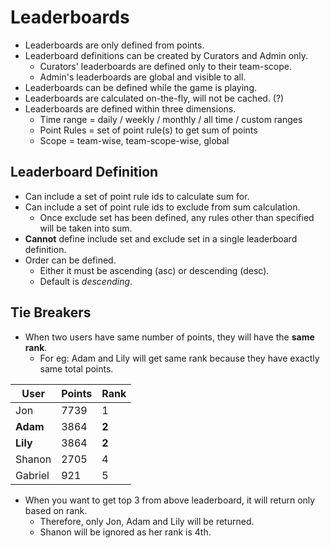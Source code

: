 # Leaderboards

* Leaderboards are only defined from points.
* Leaderboard definitions can be created by Curators and Admin only.
  * Curators' leaderboards are defined only to their team-scope.
  * Admin's leaderboards are global and visible to all.
* Leaderboards can be defined while the game is playing.
* Leaderboards are calculated on-the-fly, will not be cached. (?)
* Leaderboards are defined within three dimensions.
    * Time range = daily / weekly / monthly / all time / custom ranges
    * Point Rules = set of point rule(s) to get sum of points
    * Scope = team-wise, team-scope-wise, global

## Leaderboard Definition

* Can include a set of point rule ids to calculate sum for.
* Can include a set of point rule ids to exclude from sum calculation.
  * Once exclude set has been defined, any rules other than specified will be taken into sum.
* **Cannot** define include set and exclude set in a single leaderboard definition.
* Order can be defined.
  * Either it must be ascending (asc) or descending (desc).
  * Default is _descending_.
  
## Tie Breakers

* When two users have same number of points, they will have the **same rank**.
  * For eg: Adam and Lily will get same rank because they have exactly same total points.
  
| User | Points | Rank |
|---     |---   | --- |
| Jon | 7739 | 1 |
| **Adam** | 3864 | **2** |
| **Lily** | 3864 | **2** |
| Shanon | 2705 | 4 |
| Gabriel |  921 | 5 |

* When you want to get top 3 from above leaderboard, it will return only based on rank.
  * Therefore, only Jon, Adam and Lily will be returned. 
  * Shanon will be ignored as her rank is 4th.